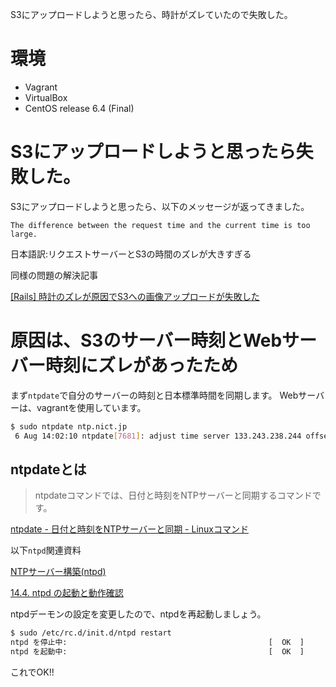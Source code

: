 S3にアップロードしようと思ったら、時計がズレていたので失敗した。

# 環境

- Vagrant
- VirtualBox
- CentOS release 6.4 (Final)


# S3にアップロードしようと思ったら失敗した。

S3にアップロードしようと思ったら、以下のメッセージが返ってきました。

```
The difference between the request time and the current time is too large.
```

日本語訳:リクエストサーバーとS3の時間のズレが大きすぎる

同様の問題の解決記事

[[Rails] 時計のズレが原因でS3への画像アップロードが失敗した
](https://kadoppe.com/archives/2013/10/rails-carrierwave-s3-upload-failure.html)

# 原因は、S3のサーバー時刻とWebサーバー時刻にズレがあったため

まず`ntpdate`で自分のサーバーの時刻と日本標準時間を同期します。
Webサーバーは、vagrantを使用しています。

```bash
$ sudo ntpdate ntp.nict.jp
 6 Aug 14:02:10 ntpdate[7681]: adjust time server 133.243.238.244 offset 0.003161 sec
 ```

 ## ntpdateとは

>ntpdateコマンドでは、日付と時刻をNTPサーバーと同期するコマンドです。

[ntpdate - 日付と時刻をNTPサーバーと同期 - Linuxコマンド](https://webkaru.net/linux/ntpdate-command/)

以下`ntpd`関連資料

[NTPサーバー構築(ntpd)](https://centossrv.com/ntp.shtml)

[14.4. ntpd の起動と動作確認](http://www.turbolinux.co.jp/products/server/11s/user_guide/x6278.html)

ntpdデーモンの設定を変更したので、ntpdを再起動しましょう。

```bash
$ sudo /etc/rc.d/init.d/ntpd restart
ntpd を停止中:                                             [  OK  ]
ntpd を起動中:                                             [  OK  ]
```

これでOK!!
